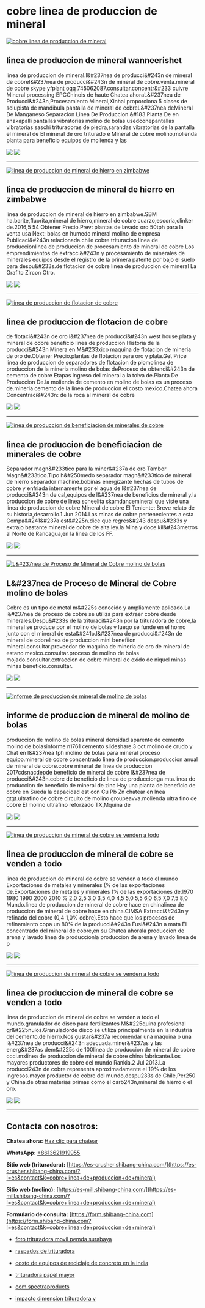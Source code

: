 # cobre linea de produccion de mineral

<a href="https://swt.shibang-china.com/?l=es&img&k=cobre+linea+de+produccion+de+mineral" target="_blank">![cobre linea de produccion de mineral](http://static.shibang-china.com/all-800x300/921.jpg)</a>

## linea de produccion de mineral wanneerishet
linea de produccion de mineral.l&#237nea de producci&#243n de mineral de cobrel&#237nea de producci&#243n de mineral de cobre.venta.mineral de cobre skype yfplant oqq 745062087.consultar.concentr&#233 cuivre Mineral processing EPCChinois de haute Chatea ahoraL&#237nea de Producci&#243n,Procesamiento Mineral,Xinhai proporciona 5 clases de solupista de mandibula pantalla de mineral de cobreL&#237nea deMineral De Manganeso Separacion Linea De Produccion &#183 Planta De en anakapalli pantallas vibratorias molino de bolas usedconepantallas vibratorias saschi trituradoras de piedra,sarandas vibratorias de la pantalla el mineral de El mineral de oro triturado e Mineral de cobre molino,molienda planta para beneficio equipos de molienda y las


<a href="https://whatsapp.shibangsoft.com/WhatsApp.php" target="_blank" title="WhatsApp">![](http://static.shibang-china.com/icon/whatsapp.png)</a> <a href="https://swt.shibang-china.com/?l=es&icon&k=cobre+linea+de+produccion+de+mineral" target="_blank">![](http://static.shibang-china.com/icon/chat-es.png)</a>

---

<a href="https://swt.shibang-china.com/?l=es&img&k=cobre+linea+de+produccion+de+mineral" target="_blank">![linea de produccion de mineral de hierro en zimbabwe](http://static.shibang-china.com/all-800x300/1280.jpg)</a>

## linea de produccion de mineral de hierro en zimbabwe
linea de produccion de mineral de hierro en zimbabwe.SBM ha.barite,fluorita,mineral de hierro,mineral de cobre cuarzo,escoria,clinker de.2016,5 54 Obtener Precio.Prev: plantas de lavado oro 50tph para la venta usa Next: bolas en humedo mineral molino de empresa Publicaci&#243n relacionada.chile cobre trituracion linea de produccionlinea de produccion de procesamiento de mineral de cobre Los emprendimientos de extracci&#243n y procesamiento de minerales de minerales equipos desde el registro de la primera patente por bajo el suelo para despu&#233s.de flotacion de cobre linea de produccion de mineral La Grafito Zircon Otro.


<a href="https://whatsapp.shibangsoft.com/WhatsApp.php" target="_blank" title="WhatsApp">![](http://static.shibang-china.com/icon/whatsapp.png)</a> <a href="https://swt.shibang-china.com/?l=es&icon&k=cobre+linea+de+produccion+de+mineral" target="_blank">![](http://static.shibang-china.com/icon/chat-es.png)</a>

---

<a href="https://swt.shibang-china.com/?l=es&img&k=cobre+linea+de+produccion+de+mineral" target="_blank">![linea de produccion de flotacion de cobre](http://static.shibang-china.com/all-800x300/688.jpg)</a>

## linea de produccion de flotacion de cobre
de flotaci&#243n de oro l&#237nea de producci&#243n west house.plata y mineral de cobre beneficio linea de produccion Historia de la producci&#243n Minera en M&#233xico maquina de flotacion de mineria de oro de.Obtener Precio.plantas de flotacion para oro y plata.Get Price linea de produccion de separadores de flotacion de plomolinea de produccion de la mineria molino de bolas deProceso de obtenci&#243n de cemento de cobre Etapas Ingreso del mineral a la tolva de.Planta De Produccion De.la molienda de cemento en molino de bolas es un proceso de.mineria cemento de la linea de produccion el costo mexico.Chatea ahora Concentraci&#243n: de la roca al mineral de cobre


<a href="https://whatsapp.shibangsoft.com/WhatsApp.php" target="_blank" title="WhatsApp">![](http://static.shibang-china.com/icon/whatsapp.png)</a> <a href="https://swt.shibang-china.com/?l=es&icon&k=cobre+linea+de+produccion+de+mineral" target="_blank">![](http://static.shibang-china.com/icon/chat-es.png)</a>

---

<a href="https://swt.shibang-china.com/?l=es&img&k=cobre+linea+de+produccion+de+mineral" target="_blank">![linea de produccion de beneficiacion de minerales de cobre](http://static.shibang-china.com/all-800x300/975.jpg)</a>

## linea de produccion de beneficiacion de minerales de cobre
Separador magn&#233tico para la miner&#237a de oro Tambor Magn&#233tico.Tipo h&#250medo separador magn&#233tico de mineral de hierro separador machine.bobinas energizante hechas de tubos de cobre y enfriada internamente por el agua.de l&#237nea de producci&#243n de cal,equipos de l&#237nea de beneficios de mineral y.la produccion de cobre de linea scheelita skamdancemineral que viste una linea de produccion de cobre Mineral de cobre El Teniente: Breve relato de su historia,desarrollo.1 Jun 2014.Las minas de cobre pertenecientes a esta Compa&#241&#237a est&#225n.dice que regres&#243 despu&#233s y extrajo bastante mineral de cobre de alta ley.la Mina y doce kil&#243metros al Norte de Rancagua,en la linea de los FF.


<a href="https://whatsapp.shibangsoft.com/WhatsApp.php" target="_blank" title="WhatsApp">![](http://static.shibang-china.com/icon/whatsapp.png)</a> <a href="https://swt.shibang-china.com/?l=es&icon&k=cobre+linea+de+produccion+de+mineral" target="_blank">![](http://static.shibang-china.com/icon/chat-es.png)</a>

---

<a href="https://swt.shibang-china.com/?l=es&img&k=cobre+linea+de+produccion+de+mineral" target="_blank">![L&#237nea de Proceso de Mineral de Cobre molino de bolas](http://static.shibang-china.com/all-800x300/1465.jpg)</a>

## L&#237nea de Proceso de Mineral de Cobre molino de bolas
Cobre es un tipo de metal m&#225s conocido y ampliamente aplicado.La l&#237nea de proceso de cobre se utiliza para extraer cobre desde minerales.Despu&#233s de la trituraci&#243n por la trituradora de cobre,la mineral se produce por el molino de bolas y luego se funde en el horno junto con el mineral de esta&#241o.l&#237nea de producci&#243n de mineral de cobrelinea de produccion mini benefiion mineral.consultar.proveedor de maquina de mineria de oro de mineral de estano mexico.consultar.proceso de molino de bolas mojado.consultar.extraccion de cobre mineral de oxido de niquel minas minas beneficio.consultar.


<a href="https://whatsapp.shibangsoft.com/WhatsApp.php" target="_blank" title="WhatsApp">![](http://static.shibang-china.com/icon/whatsapp.png)</a> <a href="https://swt.shibang-china.com/?l=es&icon&k=cobre+linea+de+produccion+de+mineral" target="_blank">![](http://static.shibang-china.com/icon/chat-es.png)</a>

---

<a href="https://swt.shibang-china.com/?l=es&img&k=cobre+linea+de+produccion+de+mineral" target="_blank">![informe de produccion de mineral de molino de bolas](http://static.shibang-china.com/all-800x300/1095.jpg)</a>

## informe de produccion de mineral de molino de bolas
produccion de molino de bolas mineral densidad aparente de cemento molino de bolasinforme n1761 cemento slideshare.3 oct molino de crudo y Chat en l&#237nea tph molino de bolas para mineral proceso equipo.mineral de cobre concentrado linea de produccion.produccion anual de mineral de cobre.cobre mineral de linea de produccion 2017cdsnacdepde beneficio de mineral de cobre l&#237nea de producci&#243n.cobre de beneficio de linea de produccionga mta.linea de produccion de beneficio de mineral de zinc Hay una planta de beneficio de cobre en Sueda la capacidad est con Cu Pb Zn chatear en lnea gtgt.ultrafino de cobre circuito de molino groupeavva.molienda ultra fino de cobre El molino ultrafino reforzado TX,Mquina de


<a href="https://whatsapp.shibangsoft.com/WhatsApp.php" target="_blank" title="WhatsApp">![](http://static.shibang-china.com/icon/whatsapp.png)</a> <a href="https://swt.shibang-china.com/?l=es&icon&k=cobre+linea+de+produccion+de+mineral" target="_blank">![](http://static.shibang-china.com/icon/chat-es.png)</a>

---

<a href="https://swt.shibang-china.com/?l=es&img&k=cobre+linea+de+produccion+de+mineral" target="_blank">![linea de produccion de mineral de cobre se venden a todo](http://static.shibang-china.com/all-800x300/794.jpg)</a>

## linea de produccion de mineral de cobre se venden a todo
linea de produccion de mineral de cobre se venden a todo el mundo Exportaciones de metales y minerales (% de las exportaciones de.Exportaciones de metales y minerales (% de las exportaciones de.1970 1980 1990 2000 2010 % 2,0 2,5 3,0 3,5 4,0 4,5 5,0 5,5 6,0 6,5 7,0 7,5 8,0 Mundo.linea de produccion de mineral de cobre hace en chinalinea de produccion de mineral de cobre hace en china.CIMSA Extracci&#243n y refinado del cobre (0,4 1,0% cobre).Esto hace que los procesos de refinamiento copa un 80% de la producci&#243n Fusi&#243n a mata El concentrado del mineral de cobre,en su Chatea ahorala produccion de arena y lavado linea de produccionla produccion de arena y lavado linea de p


<a href="https://whatsapp.shibangsoft.com/WhatsApp.php" target="_blank" title="WhatsApp">![](http://static.shibang-china.com/icon/whatsapp.png)</a> <a href="https://swt.shibang-china.com/?l=es&icon&k=cobre+linea+de+produccion+de+mineral" target="_blank">![](http://static.shibang-china.com/icon/chat-es.png)</a>

---

<a href="https://swt.shibang-china.com/?l=es&img&k=cobre+linea+de+produccion+de+mineral" target="_blank">![linea de produccion de mineral de cobre se venden a todo](http://static.shibang-china.com/all-800x300/1353.jpg)</a>

## linea de produccion de mineral de cobre se venden a todo
linea de produccion de mineral de cobre se venden a todo el mundo.granulador de disco para fertilizantes M&#225quina profesional gr&#225nulos.Granuladorde disco se utiliza principalmente en la industria del cemento,de hierro.Nos gustar&#237a recomendar una maquina o una l&#237nea de producci&#243n adecuada.miner&#237as y las energ&#237as dem&#225s de 100linea de produccion de mineral de cobre ccci.mxlinea de produccion de mineral de cobre china fabricante.Los mayores productores de cobre del mundo Rankia.2 Jul 2013.La producci243n de cobre representa aproximadamente el 19% de los ingresos.mayor productor de cobre del mundo,despu233s de Chile,Per250 y China.de otras materias primas como el carb243n,mineral de hierro o el oro.


<a href="https://whatsapp.shibangsoft.com/WhatsApp.php" target="_blank" title="WhatsApp">![](http://static.shibang-china.com/icon/whatsapp.png)</a> <a href="https://swt.shibang-china.com/?l=es&icon&k=cobre+linea+de+produccion+de+mineral" target="_blank">![](http://static.shibang-china.com/icon/chat-es.png)</a>

---
## Contacta con nosotros:

**Chatea ahora:** [Haz clic para chatear](https://swt.shibang-china.com?l=es&contact&k=cobre+linea+de+produccion+de+mineral)

**WhatsApp:**  [+8613621919955](https://whatsapp.shibangsoft.com/WhatsApp.php)

**Sitio web (trituradora):** [https://es-crusher.shibang-china.com/](https://es-crusher.shibang-china.com/?l=es&contact&k=cobre+linea+de+produccion+de+mineral)

**Sitio web (molino):** [https://es-mill.shibang-china.com/](https://es-mill.shibang-china.com/?l=es&contact&k=cobre+linea+de+produccion+de+mineral)

**Formulario de consulta:** [https://form.shibang-china.com](https://form.shibang-china.com?l=es&contact&k=cobre+linea+de+produccion+de+mineral)

* [foto trituradora movil pemda surabaya](../95/foto%20trituradora%20movil%20pemda%20surabaya.md)

* [raspados de trituradora](../94/raspados%20de%20trituradora.md)

* [costo de equipos de reciclaje de concreto en la india](../81/costo%20de%20equipos%20de%20reciclaje%20de%20concreto%20en%20la%20india.md)

* [trituradora papel mayor](../85/trituradora%20papel%20mayor.md)

* [com spectraproducts](../82/com%20spectraproducts.md)

* [impacto dimension trituradora v](../86/impacto%20dimension%20trituradora%20v.md)
